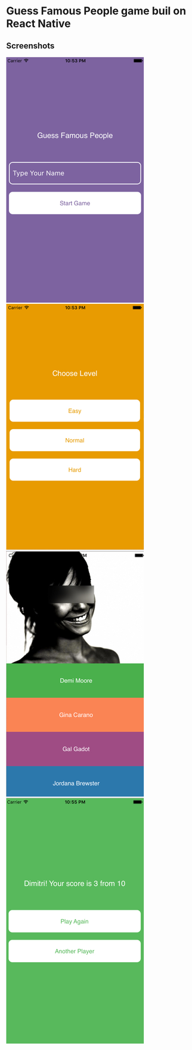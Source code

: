 # Guess Famous People game buil on React Native

## Screenshots

![Alt text](/demo_images/Start.jpg)
![Alt text](/demo_images/Choose.jpg)
![Alt text](/demo_images/Game.jpg)
![Alt text](/demo_images/Finish.jpg)

